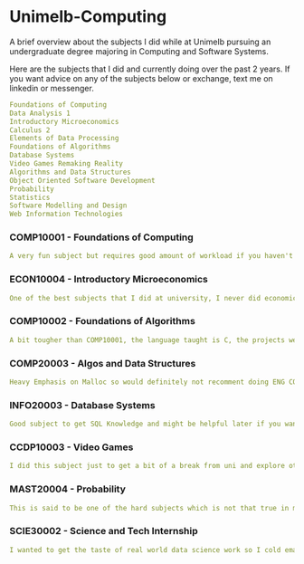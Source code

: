 # Unimelb-Computing

A brief overview about the subjects I did while at Unimelb pursuing an undergraduate degree majoring in Computing and Software Systems.

Here are the subjects that I did and currently doing over the past 2 years. If you want advice on any of the subjects below or exchange, text me on linkedin or messenger.

```yaml
Foundations of Computing
Data Analysis 1
Introductory Microeconomics
Calculus 2
Elements of Data Processing
Foundations of Algorithms
Database Systems
Video Games Remaking Reality
Algorithms and Data Structures
Object Oriented Software Development
Probability
Statistics
Software Modelling and Design
Web Information Technologies
```

<h3>COMP10001 - Foundations of Computing</h3>

```yaml
A very fun subject but requires good amount of workload if you haven't had any programming experience.
```

<h3>ECON10004 - Introductory Microeconomics</h3>

```yaml
One of the best subjects that I did at university, I never did economics before coming to university and this subject has good amount of workload but once you get a hold of it, you can easily do well in this subject. Teaches you about nash equilibrium and very small insights of game theory. Probably contact friends who have done this subject before and they can help you a lot.
```

<h3>COMP10002 - Foundations of Algorithms</h3>

```yaml
A bit tougher than COMP10001, the language taught is C, the projects were a bit hard but exam was comparatively easier. Good content though.
```

<h3>COMP20003 - Algos and Data Structures</h3>

```yaml
Heavy Emphasis on Malloc so would definitely not recomment doing ENG COMP before this but yeah apparently even if you do get valgrind errors, they don't cut as many marks in projects as you think. But yeah you have to pass automatic testing otherwise you messed up big time. Quite a few subjects starting from second year COMP cut marks if you don't pass automatic testing.
```

<h3>INFO20003 - Database Systems</h3>

```yaml
Good subject to get SQL Knowledge and might be helpful later if you want to get a career in the data field. The subject itself is pretty dry in my opinion. Easier to score in comparison to other level 2 subjects.
```

<h3>CCDP10003 - Video Games</h3>

```yaml
I did this subject just to get a bit of a break from uni and explore other stuff. It required a week's work in total and gave an easy H1. Best part, the lecturer is really cool and if you get to go to lectures they're really fun. I didn't attend many lectures but they're pretty good in my opinion. Many people think this is a waste of money (yeah that's true) but it gives you time to do your core subjects well and reduces the stress of uni.
```

<h3>MAST20004 - Probability</h3>

```yaml
This is said to be one of the hard subjects which is not that true in my opinion, if you follow up with the subject content, you can do pretty well on this subject. Keep in mind to do all the past exams because half the exam in my semester came from the past exams. Random Variables can be pretty daunting at first but becomes easy once you get a hold of them. The last topics like Markov Chains are literally free marks so practice them well.
```

<h3>SCIE30002 - Science and Tech Internship</h3>

```yaml
I wanted to get the taste of real world data science work so I cold emailed some professors whether they have any research projects I can contribute to. The professors at Unimelb are very helpful and even if they had no projects, they connected me to other professors which eventually gave me a research intern position at uni. Doing unpaid work is worth the effort if that work teaches you a lot (Cold emailing professors and getting projects is much easier than finding a placement outside of uni).
```

